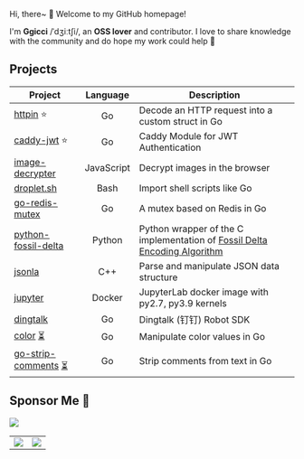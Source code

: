 <!--
**ggicci/ggicci** is a ✨ _special_ ✨ repository because its `README.md` (this file) appears on your GitHub profile.

Here are some ideas to get you started:

- 🔭 I’m currently working on ...
- 🌱 I’m currently learning ...
- 👯 I’m looking to collaborate on ...
- 🤔 I’m looking for help with ...
- 💬 Ask me about ...
- 📫 How to reach me: ...
- 😄 Pronouns: ...
- ⚡ Fun fact: ...
-->

Hi, there~ 👋 Welcome to my GitHub homepage!

I'm **Ggicci** /ˈdʒiːtʃi/, an **OSS lover** and contributor. I love to share knowledge with the community and do hope my work could help 🌳

## Projects

| Project                                                                         |  Language  | Description                                                                                                                                         |
| ------------------------------------------------------------------------------- | :--------: | --------------------------------------------------------------------------------------------------------------------------------------------------- |
| [httpin](https://github.com/ggicci/httpin) ⭐                                   |     Go     | Decode an HTTP request into a custom struct in Go                                                                                                   |
| [caddy-jwt](https://github.com/ggicci/caddy-jwt) ⭐                             |     Go     | Caddy Module for JWT Authentication                                                                                                                 |
| [image-decrypter](https://github.com/ggicci/image-decrypter)                    | JavaScript | Decrypt images in the browser                                                                                                                       |
| [droplet.sh](https://github.com/ggicci/droplet.sh)                              |    Bash    | Import shell scripts like Go                                                                                                                        |
| [go-redis-mutex](https://github.com/ggicci/go-redis-mutex)                      |     Go     | A mutex based on Redis in Go                                                                                                                        |
| [python-fossil-delta](https://github.com/ggicci/python-fossil-delta)            |   Python   | Python wrapper of the C implementation of [Fossil Delta Encoding Algorithm](https://fossil-scm.org/home/doc/trunk/www/delta_encoder_algorithm.wiki) |
| [jsonla](https://github.com/ggicci/jsonla)                                      |    C++     | Parse and manipulate JSON data structure                                                                                                            |
| [jupyter](https://github.com/ggicci/jupyter)                                    |   Docker   | JupyterLab docker image with py2.7, py3.9 kernels                                                                                                   |
| [dingtalk](https://github.com/ggicci/dingtalk)                                  |     Go     | Dingtalk (钉钉) Robot SDK                                                                                                                           |
| [color](https://github.com/ggicci/color) [⏳](./ "WIP")                         |     Go     | Manipulate color values in Go                                                                                                                       |
| [go-strip-comments](https://github.com/ggicci/go-strip-comments) [⏳](./ "WIP") |     Go     | Strip comments from text in Go                                                                                                                      |

## Sponsor Me 💙

<a href="https://www.buymeacoffee.com/ggicci"><img src="https://img.buymeacoffee.com/button-api/?text=Buy me a coffee&emoji=&slug=ggicci&button_colour=FFDD00&font_colour=000000&font_family=Cookie&outline_colour=000000&coffee_colour=ffffff"></a>

<table>
  <tbody>
    <tr>
      <td>
        <a href="https://github.com/anuraghazra/github-readme-stats">
          <img src="https://github-readme-stats.vercel.app/api?username=ggicci&show_icons=true&hide_title=true&count_private=true" />
        </a>
      </td>
      <td>
        <a href="https://github.com/anuraghazra/github-readme-stats">
          <img src="https://github-readme-stats.vercel.app/api/top-langs?username=ggicci&layout=compact&theme=graywhite" />
        </a>
      </td>
    </tr>
  </tbody>
</table>
